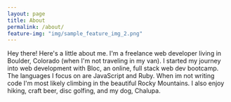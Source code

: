 ```yaml
---
layout: page
title: About
permalink: /about/
feature-img: "img/sample_feature_img_2.png"
---
```


Hey there!  Here's a little about me.  I'm a freelance web developer living in Boulder, Colorado (when I'm not traveling in my van).  I started my journey into web development with Bloc, an online, full stack web dev bootcamp.  The languages I focus on are JavaScript and Ruby.  When im not writing code I'm most likely climbing in the beautiful Rocky Mountains.  I also enjoy hiking, craft beer, disc golfing, and my dog, Chalupa.  
